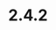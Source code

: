---
title: "2.4.2"
ARenderVersion: 4.0.4-1-fix-email-annot-compo
ReleaseDate: 30/09/2019
FixVersion: 7
FixDate: 16/12/2019
StartPage: release-notes
---